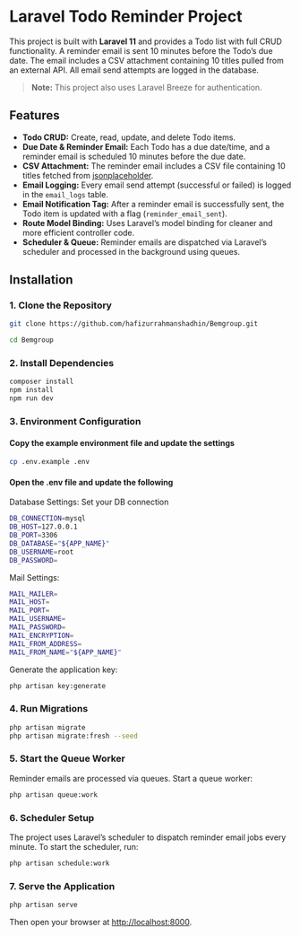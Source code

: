 # Laravel Todo Reminder Project

This project is built with **Laravel 11** and provides a Todo list with full CRUD functionality. A reminder email is sent 10 minutes before the Todo’s due date. The email includes a CSV attachment containing 10 titles pulled from an external API. All email send attempts are logged in the database.

> **Note:** This project also uses Laravel Breeze for authentication.

## Features

- **Todo CRUD:** Create, read, update, and delete Todo items.
- **Due Date & Reminder Email:** Each Todo has a due date/time, and a reminder email is scheduled 10 minutes before the due date.
- **CSV Attachment:** The reminder email includes a CSV file containing 10 titles fetched from [jsonplaceholder](https://jsonplaceholder.typicode.com/posts).
- **Email Logging:** Every email send attempt (successful or failed) is logged in the `email_logs` table.
- **Email Notification Tag:** After a reminder email is successfully sent, the Todo item is updated with a flag (`reminder_email_sent`).
- **Route Model Binding:** Uses Laravel’s model binding for cleaner and more efficient controller code.
- **Scheduler & Queue:** Reminder emails are dispatched via Laravel’s scheduler and processed in the background using queues.

## Installation

### 1. Clone the Repository

```bash
git clone https://github.com/hafizurrahmanshadhin/Bemgroup.git

cd Bemgroup
```

### 2. Install Dependencies

```bash
composer install
npm install
npm run dev
```

### 3. Environment Configuration

#### Copy the example environment file and update the settings

```bash
cp .env.example .env
```

#### Open the .env file and update the following

Database Settings: Set your DB connection

```bash
DB_CONNECTION=mysql
DB_HOST=127.0.0.1
DB_PORT=3306
DB_DATABASE="${APP_NAME}"
DB_USERNAME=root
DB_PASSWORD=
```

Mail Settings:

```bash
MAIL_MAILER=
MAIL_HOST=
MAIL_PORT=
MAIL_USERNAME=
MAIL_PASSWORD=
MAIL_ENCRYPTION=
MAIL_FROM_ADDRESS=
MAIL_FROM_NAME="${APP_NAME}"
```

Generate the application key:

```bash
php artisan key:generate
```

### 4. Run Migrations

```bash
php artisan migrate
php artisan migrate:fresh --seed
```

### 5. Start the Queue Worker

Reminder emails are processed via queues. Start a queue worker:

```bash
php artisan queue:work
```

### 6. Scheduler Setup

The project uses Laravel’s scheduler to dispatch reminder email jobs every minute. To start the scheduler, run:

```bash
php artisan schedule:work
```

### 7. Serve the Application

```bash
php artisan serve
```

Then open your browser at <http://localhost:8000>.
